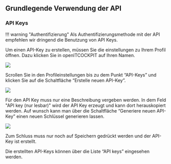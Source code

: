 ## Grundlegende Verwendung der API

### API Keys

!!! warning "Authentifizierung"
    Als Authentifizierungsmethode mit der API empfehlen wir dringend die Benutzung von API Keys. 




Um einen API-Key zu erstellen, müssen Sie die einstellungen zu Ihrem Profil öffnen. Dazu klicken Sie in openITCOCKPIT auf Ihren Namen.

![](/images/profile.png)

Scrollen Sie in den Profileinstellungen bis zu dem Punkt “API-Keys” und klicken Sie auf die Schaltfläche “Erstelle neuen API-Key”.

![](/images/profile-newapikey.png)

Für den API Key muss nur eine Beschreibung vergeben werden. In dem Feld "API key (nur lesbar)" wird der API Key erzeugt und kann dort herauskopiert werden. Auf wunsch kann man über die Schaltfläche “Generiere neuen API-Key” einen neuen Schlüssel generieren lassen.

![](/images/profile-newapikeypen.png)

Zum Schluss muss nur noch auf Speichern gedrückt werden und der API-Key ist erstellt. 

Die erstellten API-Keys können über die Liste “API keys” eingesehen werden.